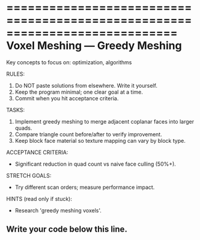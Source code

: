 ============================================================================
 Voxel Meshing — Greedy Meshing
 ============================================================================
 Key concepts to focus on: optimization, algorithms

 RULES:
 1) Do NOT paste solutions from elsewhere. Write it yourself.
 2) Keep the program minimal; one clear goal at a time.
 3) Commit when you hit acceptance criteria.

 TASKS:
 1. Implement greedy meshing to merge adjacent coplanar faces into larger quads.
 2. Compare triangle count before/after to verify improvement.
 3. Keep block face material so texture mapping can vary by block type.

 ACCEPTANCE CRITERIA:
 - Significant reduction in quad count vs naive face culling (50%+).

 STRETCH GOALS:
 - Try different scan orders; measure performance impact.

 HINTS (read only if stuck):
 - Research 'greedy meshing voxels'.

 Write your code below this line.
 -----------------------------------------------------------
